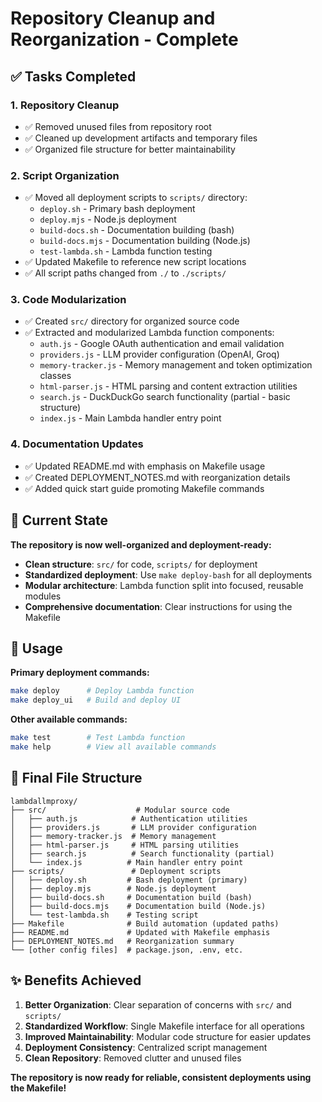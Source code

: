 # Repository Cleanup and Reorganization - Complete

## ✅ Tasks Completed

### 1. Repository Cleanup
- ✅ Removed unused files from repository root
- ✅ Cleaned up development artifacts and temporary files
- ✅ Organized file structure for better maintainability

### 2. Script Organization  
- ✅ Moved all deployment scripts to `scripts/` directory:
  - `deploy.sh` - Primary bash deployment
  - `deploy.mjs` - Node.js deployment
  - `build-docs.sh` - Documentation building (bash)
  - `build-docs.mjs` - Documentation building (Node.js)
  - `test-lambda.sh` - Lambda function testing
- ✅ Updated Makefile to reference new script locations
- ✅ All script paths changed from `./` to `./scripts/`

### 3. Code Modularization
- ✅ Created `src/` directory for organized source code
- ✅ Extracted and modularized Lambda function components:
  - `auth.js` - Google OAuth authentication and email validation
  - `providers.js` - LLM provider configuration (OpenAI, Groq)
  - `memory-tracker.js` - Memory management and token optimization classes
  - `html-parser.js` - HTML parsing and content extraction utilities
  - `search.js` - DuckDuckGo search functionality (partial - basic structure)
  - `index.js` - Main Lambda handler entry point

### 4. Documentation Updates
- ✅ Updated README.md with emphasis on Makefile usage
- ✅ Created DEPLOYMENT_NOTES.md with reorganization details
- ✅ Added quick start guide promoting Makefile commands

## 🎯 Current State

**The repository is now well-organized and deployment-ready:**

- **Clean structure**: `src/` for code, `scripts/` for deployment
- **Standardized deployment**: Use `make deploy-bash` for all deployments  
- **Modular architecture**: Lambda function split into focused, reusable modules
- **Comprehensive documentation**: Clear instructions for using the Makefile

## 🚀 Usage

**Primary deployment commands:**
```bash
make deploy      # Deploy Lambda function
make deploy_ui   # Build and deploy UI
```

**Other available commands:**
```bash
make test        # Test Lambda function
make help        # View all available commands
```

## 📁 Final File Structure

```
lambdallmproxy/
├── src/                    # Modular source code
│   ├── auth.js            # Authentication utilities
│   ├── providers.js       # LLM provider configuration
│   ├── memory-tracker.js  # Memory management
│   ├── html-parser.js     # HTML parsing utilities
│   ├── search.js          # Search functionality (partial)
│   └── index.js          # Main handler entry point
├── scripts/               # Deployment scripts
│   ├── deploy.sh         # Bash deployment (primary)
│   ├── deploy.mjs        # Node.js deployment
│   ├── build-docs.sh     # Documentation build (bash)
│   ├── build-docs.mjs    # Documentation build (Node.js)
│   └── test-lambda.sh    # Testing script
├── Makefile              # Build automation (updated paths)
├── README.md             # Updated with Makefile emphasis
├── DEPLOYMENT_NOTES.md   # Reorganization summary
└── [other config files]  # package.json, .env, etc.
```

## ✨ Benefits Achieved

1. **Better Organization**: Clear separation of concerns with `src/` and `scripts/`
2. **Standardized Workflow**: Single Makefile interface for all operations
3. **Improved Maintainability**: Modular code structure for easier updates
4. **Deployment Consistency**: Centralized script management
5. **Clean Repository**: Removed clutter and unused files

**The repository is now ready for reliable, consistent deployments using the Makefile!**
